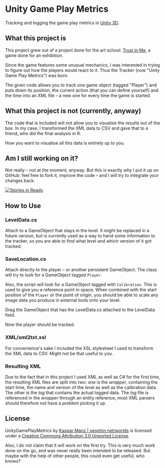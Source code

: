 # Unity Game Play Metrics #

Tracking and logging the game play metrics in [Unity 3D][].

## What this project is ##

This project grew out of a project done for the art school: [Trust in Me][1], a game done for an exhibition.

Since the game features some unusual mechanics, I was interested in trying to figure out how the players would react to it. Thus the Tracker (now "Unity Game Play Metrics") was born.

The given code allows you to track one game object (tagged "Player") and puts down its position, the current action (that you can define yourself) and the time into an XML file – a new one for every time the game is started.

[1]: http://xeophin.net/trust-me
[Unity 3D]: http://www.unity3d.com

## What this project is not (currently, anyway) ##

The code that is included will not allow you to visualise the results out of the box. In my case, I transformed the XML data to CSV and gave that to a friend, who did the final analysis in R.

How you want to visualise all this data is entirely up to you.

## Am I still working on it? ##

Not really – not at the moment, anyway. But this is exactly why I put it up on GitHub: feel free to fork it, improve the code – and I will try to integrate your changes back.

[![Stories in Ready](https://badge.waffle.io/xeophin/UnityGamePlayMetrics.png)](http://waffle.io/xeophin/UnityGamePlayMetrics)

## How to Use ##

### LevelData.cs ###

Attach to a GameObject that stays in the level. It might be replaced in a future version, but is currently used as a way to hand some information to the tracker, so you are able to find what level and which version of it got tracked.

### SaveLocation.cs ###

Attach directly to the player – or another persistent GameObject. The class will try to look for a GameObject tagged `Player`.

Also, the script will look for a GameObject tagged with `Calibration`. This is used to give you a reference point in space. When combined with the start position of the `Player` or the point of origin, you should be able to scale any image data you produce in external tools onto your level.

Drag the GameObject that has the LevelData.cs attached to the LevelData field.

Now the player should be tracked.

### XML/xml2txt.xsl ###

For convenience's sake I included the XSL stylesheet I used to transform the XML data to CSV. Might not be that useful to you.

### Resulting XML ###

Due to the fact that in this project I used XML as well as C# for the first time, the resulting XML files are split into two: one is the *wrapper*, containing the start time, the name and version of the level as well as the calibration data. The other is the *log* that contains the actual logged data. The *log* file is referenced in the *wrapper* through an entity reference, most XML parsers should therefore not have a problem picking it up.

## License ##

UnityGamePlayMetrics by [Kaspar Manz | xeophin.net/worlds][2] is licensed under a [Creative Commons Attribution 3.0 Unported License][4].

Also, I do not claim that it will work on the first try. This is very much work done on the go, and was never really been intended to be released. But maybe with the help of other people, this could even get useful, who knows?

[2]: http://xeophin.net/unitygameplaymetrics
[4]: http://creativecommons.org/licenses/by/3.0/
